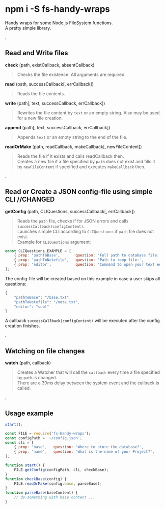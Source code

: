 # npm i -S fs-handy-wraps
Handy wraps for some Node.js FileSystem functions.  
A pretty simple library.


.


## Read and Write files
**check** (path, existCallback, absentCallback)
> Checks the file existence. All arguments are required.

**read** (path, successCallback[, errCallback])
> Reads the file contents.

**write** (path[, text, successCallback, errCallback])
> Rewrites the file content by `text` or an empty string. Also may be used for a new file creation.

**append** (path[, text, successCallback, errCallback])
> Appends `text` or an empty string to the end of the file.

**readOrMake** (path, readCallback, makeCallback[, newFileContent])
> Reads the file if it exists and calls readCallback then.  
> Creates a new file if a file specified by `path` does not exist and fills it by `newFileContent` if specified and executes `makeCallback` then.


.


## Read or Create a JSON config-file using simple CLI //CHANGED
**getConfig** (path, CLIQuestions, successCallback[, errCallback])
> Reads the `path` file, checks if for JSON errors and calls `successCallback(configContent)`.  
> Launches simple CLI according to `CLIQuestions` if `path` file does not exist.  
Example for `CLIQuestions` argument:  
```js
const CLIQuestions_EXAMPLE = [
    { prop: 'pathToBase',       question: 'Full path to database file:',        def: '/base.txt' },
    { prop: 'pathToNotefile',   question: 'Path to temp file:',                 def: '/note.txt' },
    { prop: 'editor',           question: 'Command to open your text editor:',  def: 'subl' },
];
```
The config-file will be created based on this example in case a user skips all questions:
```js
{
    "pathToBase": "/base.txt",
    "pathToNotefile": "/note.txt",
    "editor": "subl"
}
```
A callback `successCallback(configContent)` will be executed after the config creation finishes.

.


## Watching on file changes
**watch** (path, callback)
> Creates a Watcher that will call the `callback` every time a file specified by `path` is changed.  
> There are a 30ms delay between the system event and the callback is called.

.


## Usage example
```js
start();

const FILE = require('fs-handy-wraps');
const configPath = '~/config.json';
const cli = [
    { prop: 'base',   question: 'Where to store the database?',        def: '~/base.txt' },
    { prop: 'name',   question: 'What is the name of your Project?',   def: 'My new Project' },
];

function start() {
    FILE.getConfig(configPath, cli, checkBase);
}
function checkBase(config) {
    FILE.readOrMake(config.base, parseBase);
}
function parseBase(baseContent) {
    // do something with base content ...
}
```
